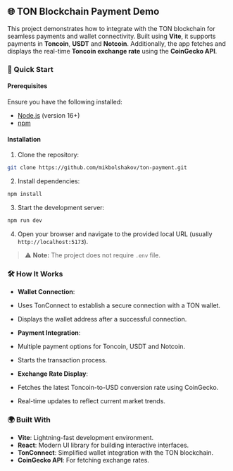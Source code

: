 ## 🌐 TON Blockchain Payment Demo

This project demonstrates how to integrate with the TON blockchain for seamless payments and wallet connectivity. Built using **Vite**, it supports payments in **Toncoin**, **USDT** and **Notcoin**. Additionally, the app fetches and displays the real-time **Toncoin exchange rate** using the **CoinGecko API**.

### 🚀 Quick Start

#### Prerequisites

Ensure you have the following installed:

- [Node.js](https://nodejs.org/) (version 16+)
- [npm](https://www.npmjs.com/)

#### Installation

1. Clone the repository:

```bash
git clone https://github.com/mikbolshakov/ton-payment.git
```

2. Install dependencies:

```bash
npm install
```

3. Start the development server:

```bash
npm run dev
```

4. Open your browser and navigate to the provided local URL (usually `http://localhost:5173`).

> ⚠️ **Note:** The project does not require `.env` file.

### 🛠️ How It Works

- **Wallet Connection**:
- Uses TonConnect to establish a secure connection with a TON wallet.
- Displays the wallet address after a successful connection.

- **Payment Integration**:
- Multiple payment options for Toncoin, USDT and Notcoin.
- Starts the transaction process.

- **Exchange Rate Display**:
- Fetches the latest Toncoin-to-USD conversion rate using CoinGecko.
- Real-time updates to reflect current market trends.

### 🌍 Built With

- **Vite**: Lightning-fast development environment.
- **React**: Modern UI library for building interactive interfaces.
- **TonConnect**: Simplified wallet integration with the TON blockchain.
- **CoinGecko API**: For fetching exchange rates.
